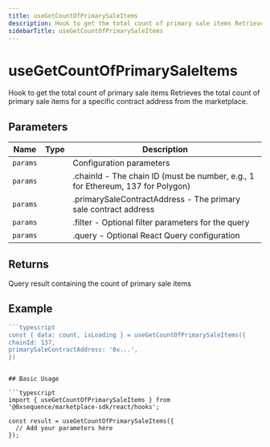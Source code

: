 ```yaml
---
title: useGetCountOfPrimarySaleItems
description: Hook to get the total count of primary sale items Retrieves the total count of primary sale items for a specific contract address from the marketplace.
sidebarTitle: useGetCountOfPrimarySaleItems
---
```


# useGetCountOfPrimarySaleItems

Hook to get the total count of primary sale items Retrieves the total count of primary sale items for a specific contract address from the marketplace.

## Parameters

| Name | Type | Description |
|------|------|-------------|
| `params` |  | Configuration parameters |
| `params` |  | .chainId - The chain ID (must be number, e.g., 1 for Ethereum, 137 for Polygon) |
| `params` |  | .primarySaleContractAddress - The primary sale contract address |
| `params` |  | .filter - Optional filter parameters for the query |
| `params` |  | .query - Optional React Query configuration |

## Returns

Query result containing the count of primary sale items

## Example

```typescript
```typescript
const { data: count, isLoading } = useGetCountOfPrimarySaleItems({
chainId: 137,
primarySaleContractAddress: '0x...',
})
```
```

## Basic Usage

```typescript
import { useGetCountOfPrimarySaleItems } from '@0xsequence/marketplace-sdk/react/hooks';

const result = useGetCountOfPrimarySaleItems({
  // Add your parameters here
});
```

